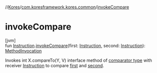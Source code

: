 //[Kores](../../index.md)/[com.koresframework.kores.common](index.md)/[invokeCompare](invoke-compare.md)

# invokeCompare

[jvm]\
fun [Instruction](../com.koresframework.kores/-instruction/index.md).[invokeCompare](invoke-compare.md)(first: [Instruction](../com.koresframework.kores/-instruction/index.md), second: [Instruction](../com.koresframework.kores/-instruction/index.md)): [MethodInvocation](../com.koresframework.kores.base/-method-invocation/index.md)

Invokes int X.compareTo(Y, V) interface method of [comparator type](https://kotlinlang.org/api/latest/jvm/stdlib/kotlin/-comparator/index.html) with receiver [Instruction](../com.koresframework.kores/-instruction/index.md) to compare [first](invoke-compare.md) and [second](invoke-compare.md).
